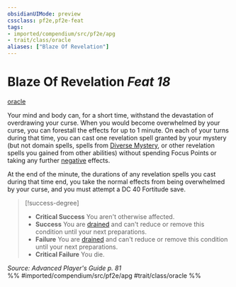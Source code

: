 ```yaml
---
obsidianUIMode: preview
cssclass: pf2e,pf2e-feat
tags:
- imported/compendium/src/pf2e/apg
- trait/class/oracle
aliases: ["Blaze Of Revelation"]
---
```

# Blaze Of Revelation  *Feat 18*  
[oracle](rules/traits/oracle-apg.md)  


Your mind and body can, for a short time, withstand the devastation of overdrawing your curse. When you would become overwhelmed by your curse, you can forestall the effects for up to 1 minute. On each of your turns during that time, you can cast one revelation spell granted by your mystery (but not domain spells, spells from [Diverse Mystery](diverse-mystery-apg.md), or other revelation spells you gained from other abilities) without spending Focus Points or taking any further [negative](negative.md) effects.

At the end of the minute, the durations of any revelation spells you cast during that time end, you take the normal effects from being overwhelmed by your curse, and you must attempt a DC 40 Fortitude save.

> [!success-degree] 
> - **Critical Success** You aren't otherwise affected.
> - **Success** You are [drained](conditions.md#Drained) and can't reduce or remove this condition until your next preparations.
> - **Failure** You are [drained](conditions.md#Drained) and can't reduce or remove this condition until your next preparations.
> - **Critical Failure** You die.

*Source: Advanced Player's Guide p. 81*  
%% #imported/compendium/src/pf2e/apg #trait/class/oracle %%